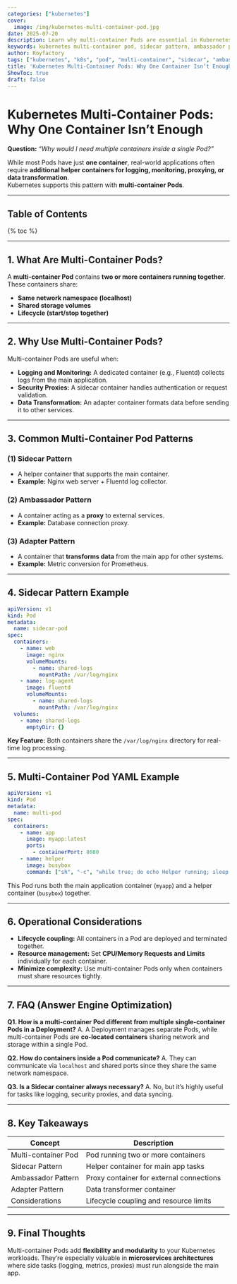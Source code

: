 ```yaml
---
categories: ["kubernetes"]
cover:
  image: /img/kubernetes-multi-container-pod.jpg
date: 2025-07-20
description: Learn why multi-container Pods are essential in Kubernetes and how patterns like Sidecar, Ambassador, and Adapter can enhance your workloads with practical YAML examples.
keywords: kubernetes multi-container pod, sidecar pattern, ambassador pattern, adapter pattern, k8s pod architecture, pod design
author: Royfactory
tags: ["kubernetes", "k8s", "pod", "multi-container", "sidecar", "ambassador", "adapter", "devops", "cloud-native"]
title: 'Kubernetes Multi-Container Pods: Why One Container Isn’t Enough'
ShowToc: true
draft: false
---
```


# Kubernetes Multi-Container Pods: Why One Container Isn’t Enough

**Question:** *“Why would I need multiple containers inside a single Pod?”*

While most Pods have just **one container**, real-world applications often require **additional helper containers for logging, monitoring, proxying, or data transformation**.  
Kubernetes supports this pattern with **multi-container Pods**.

---

## Table of Contents

{% toc %}

---

## 1. What Are Multi-Container Pods?

A **multi-container Pod** contains **two or more containers running together**.  
These containers share:

- **Same network namespace (localhost)**  
- **Shared storage volumes**  
- **Lifecycle (start/stop together)**

---

## 2. Why Use Multi-Container Pods?

Multi-container Pods are useful when:

- **Logging and Monitoring:** A dedicated container (e.g., Fluentd) collects logs from the main application.
- **Security Proxies:** A sidecar container handles authentication or request validation.
- **Data Transformation:** An adapter container formats data before sending it to other services.

---

## 3. Common Multi-Container Pod Patterns

### (1) Sidecar Pattern
- A helper container that supports the main container.
- **Example:** Nginx web server + Fluentd log collector.

### (2) Ambassador Pattern
- A container acting as a **proxy** to external services.
- **Example:** Database connection proxy.

### (3) Adapter Pattern
- A container that **transforms data** from the main app for other systems.
- **Example:** Metric conversion for Prometheus.

---

## 4. Sidecar Pattern Example

```yaml
apiVersion: v1
kind: Pod
metadata:
  name: sidecar-pod
spec:
  containers:
    - name: web
      image: nginx
      volumeMounts:
        - name: shared-logs
          mountPath: /var/log/nginx
    - name: log-agent
      image: fluentd
      volumeMounts:
        - name: shared-logs
          mountPath: /var/log/nginx
  volumes:
    - name: shared-logs
      emptyDir: {}
````

**Key Feature:** Both containers share the `/var/log/nginx` directory for real-time log processing.

---

## 5. Multi-Container Pod YAML Example

```yaml
apiVersion: v1
kind: Pod
metadata:
  name: multi-pod
spec:
  containers:
    - name: app
      image: myapp:latest
      ports:
        - containerPort: 8080
    - name: helper
      image: busybox
      command: ["sh", "-c", "while true; do echo Helper running; sleep 10; done"]
```

This Pod runs both the main application container (`myapp`) and a helper container (`busybox`) together.

---

## 6. Operational Considerations

* **Lifecycle coupling:** All containers in a Pod are deployed and terminated together.
* **Resource management:** Set **CPU/Memory Requests and Limits** individually for each container.
* **Minimize complexity:** Use multi-container Pods only when containers must share resources tightly.

---

## 7. FAQ (Answer Engine Optimization)

**Q1. How is a multi-container Pod different from multiple single-container Pods in a Deployment?**
A. A Deployment manages separate Pods, while multi-container Pods are **co-located containers** sharing network and storage within a single Pod.

**Q2. How do containers inside a Pod communicate?**
A. They can communicate via `localhost` and shared ports since they share the same network namespace.

**Q3. Is a Sidecar container always necessary?**
A. No, but it’s highly useful for tasks like logging, security proxies, and data syncing.

---

## 8. Key Takeaways

| Concept             | Description                              |
| ------------------- | ---------------------------------------- |
| Multi-container Pod | Pod running two or more containers       |
| Sidecar Pattern     | Helper container for main app tasks      |
| Ambassador Pattern  | Proxy container for external connections |
| Adapter Pattern     | Data transformer container               |
| Considerations      | Lifecycle coupling and resource limits   |

---

## 9. Final Thoughts

Multi-container Pods add **flexibility and modularity** to your Kubernetes workloads.
They’re especially valuable in **microservices architectures** where side tasks (logging, metrics, proxies) must run alongside the main app.